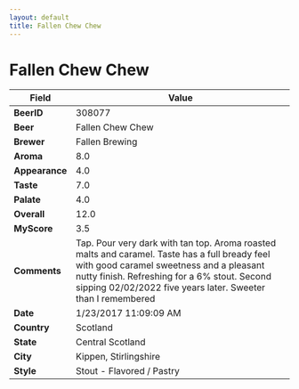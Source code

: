 ```yaml
---
layout: default
title: Fallen Chew Chew
---
```


# Fallen Chew Chew

| Field         | Value     |
|---------------|-----------|
| **BeerID** | 308077 |
| **Beer** | Fallen Chew Chew |
| **Brewer** | Fallen Brewing |
| **Aroma** | 8.0 |
| **Appearance** | 4.0 |
| **Taste** | 7.0 |
| **Palate** | 4.0 |
| **Overall** | 12.0 |
| **MyScore** | 3.5 |
| **Comments** | Tap. Pour very dark with tan top. Aroma roasted malts and caramel. Taste has a full bready feel with good caramel sweetness and a pleasant nutty finish. Refreshing for a 6% stout. Second sipping 02/02/2022 five years later. Sweeter than I remembered |
| **Date** | 1/23/2017 11:09:09 AM |
| **Country** | Scotland |
| **State** | Central Scotland |
| **City** | Kippen, Stirlingshire |
| **Style** | Stout - Flavored / Pastry |
